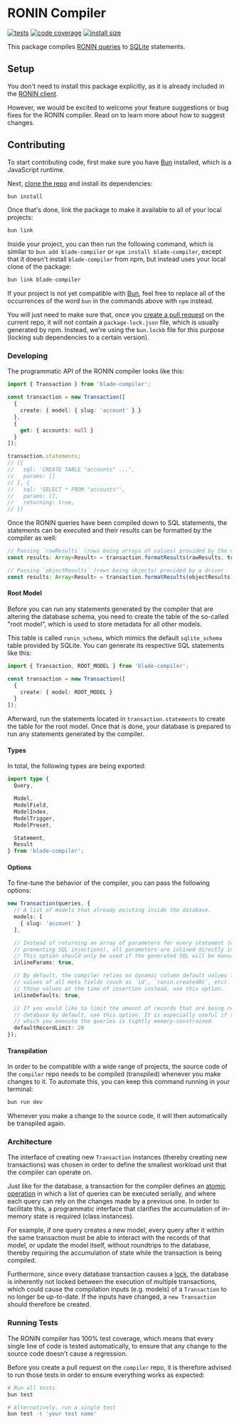 # RONIN Compiler

[![tests](https://img.shields.io/github/actions/workflow/status/ronin-co/compiler/validate.yml?label=tests)](https://github.com/ronin-co/compiler/actions/workflows/validate.yml)
[![code coverage](https://img.shields.io/codecov/c/github/ronin-co/compiler)](https://codecov.io/github/ronin-co/compiler)
[![install size](https://packagephobia.com/badge?p=blade-compiler)](https://packagephobia.com/result?p=blade-compiler)

This package compiles [RONIN queries](https://ronin.co/docs/queries) to [SQLite](https://www.sqlite.org) statements.

## Setup

You don't need to install this package explicitly, as it is already included in the [RONIN client](https://github.com/ronin-co/client).

However, we would be excited to welcome your feature suggestions or bug fixes for the RONIN compiler. Read on to learn more about how to suggest changes.

## Contributing

To start contributing code, first make sure you have [Bun](https://bun.sh) installed, which is a JavaScript runtime.

Next, [clone the repo](https://docs.github.com/en/repositories/creating-and-managing-repositories/cloning-a-repository) and install its dependencies:

```bash
bun install
```

Once that's done, link the package to make it available to all of your local projects:

```bash
bun link
```

Inside your project, you can then run the following command, which is similar to `bun add blade-compiler` or `npm install blade-compiler`, except that it doesn't install `blade-compiler` from npm, but instead uses your local clone of the package:

```bash
bun link blade-compiler
```

If your project is not yet compatible with [Bun](https://bun.sh), feel free to replace all of the occurrences of the word `bun` in the commands above with `npm` instead.

You will just need to make sure that, once you [create a pull request](https://docs.github.com/en/pull-requests/collaborating-with-pull-requests/proposing-changes-to-your-work-with-pull-requests/creating-a-pull-request#creating-the-pull-request) on the current repo, it will not contain a `package-lock.json` file, which is usually generated by npm. Instead, we're using the `bun.lockb` file for this purpose (locking sub dependencies to a certain version).

### Developing

The programmatic API of the RONIN compiler looks like this:

```typescript
import { Transaction } from 'blade-compiler';

const transaction = new Transaction([
  {
    create: { model: { slug: 'account' } }
  },
  {
    get: { accounts: null }
  }
]);

transaction.statements;
// [{
//   sql: 'CREATE TABLE "accounts" ...',
//   params: []
// }, {
//   sql: 'SELECT * FROM "accounts"',
//   params: [],
//   returning: true,
// }]
```

Once the RONIN queries have been compiled down to SQL statements, the statements can be
executed and their results can be formatted by the compiler as well:

```typescript
// Passing `rawResults` (rows being arrays of values) provided by the database (ideal)
const results: Array<Result> = transaction.formatResults(rawResults, true);

// Passing `objectResults` (rows being objects) provided by a driver
const results: Array<Result> = transaction.formatResults(objectResults, false);
```

#### Root Model

Before you can run any statements generated by the compiler that are altering the database schema, you need to create the table of the so-called "root model", which is used to store metadata for all other models.

This table is called `ronin_schema`, which mimics the default `sqlite_schema` table provided by SQLite. You can generate its respective SQL statements like this:

```typescript
import { Transaction, ROOT_MODEL } from 'blade-compiler';

const transaction = new Transaction([
  {
    create: { model: ROOT_MODEL }
  }
]);
```

Afterward, run the statements located in `transaction.statements` to create the table for the root model. Once that is done, your database is prepared to run any statements generated by the compiler.

#### Types

In total, the following types are being exported:

```typescript
import type {
  Query,

  Model,
  ModelField,
  ModelIndex,
  ModelTrigger,
  ModelPreset,

  Statement,
  Result
} from 'blade-compiler';
```

#### Options

To fine-tune the behavior of the compiler, you can pass the following options:

```typescript
new Transaction(queries, {
  // A list of models that already existing inside the database.
  models: [
    { slug: 'account' }
  ],

  // Instead of returning an array of parameters for every statement (which allows for
  // preventing SQL injections), all parameters are inlined directly into the SQL strings.
  // This option should only be used if the generated SQL will be manually verified.
  inlineParams: true,

  // By default, the compiler relies on dynamic column default values for computing the
  // values of all meta fields (such as `id`, `ronin.createdAt`, etc). In order to compute
  // those values at the time of insertion instead, use this option.
  inlineDefaults: true,

  // If you would like to limit the amount of records that are being returned from the
  // database by default, use this option. It is especially useful if the environment in
  // which you execute the queries is tightly memory-constrained.
  defaultRecordLimit: 20
});
```

#### Transpilation

In order to be compatible with a wide range of projects, the source code of the `compiler` repo needs to be compiled (transpiled) whenever you make changes to it. To automate this, you can keep this command running in your terminal:

```bash
bun run dev
```

Whenever you make a change to the source code, it will then automatically be transpiled again.

### Architecture

The interface of creating new `Transaction` instances (thereby creating new transactions) was chosen in order to define the smallest workload unit that the compiler can operate on.

Just like for the database, a transaction for the compiler defines an [atomic operation](https://www.sqlite.org/lang_transaction.html) in which a list of queries can be executed serially, and where each query can rely on the changes made by a previous one. In order to facilitate this, a programmatic interface that clarifies the accumulation of in-memory state is required (class instances).

For example, if one query creates a new model, every query after it within the same transaction must be able to interact with the records of that model, or update the model itself, without roundtrips to the database, thereby requiring the accumulation of state while the transaction is being compiled.

Furthermore, since every database transaction causes a [lock](https://www.sqlite.org/lockingv3.html), the database is inherently not locked between the execution of multiple transactions, which could cause the compilation inputs (e.g. models) of a `Transaction` to no longer be up-to-date. If the inputs have changed, a `new Transaction` should therefore be created.

### Running Tests

The RONIN compiler has 100% test coverage, which means that every single line of code is tested automatically, to ensure that any change to the source code doesn't cause a regression.

Before you create a pull request on the `compiler` repo, it is therefore advised to run those tests in order to ensure everything works as expected:

```bash
# Run all tests
bun test

# Alternatively, run a single test
bun test -t 'your test name'
```
